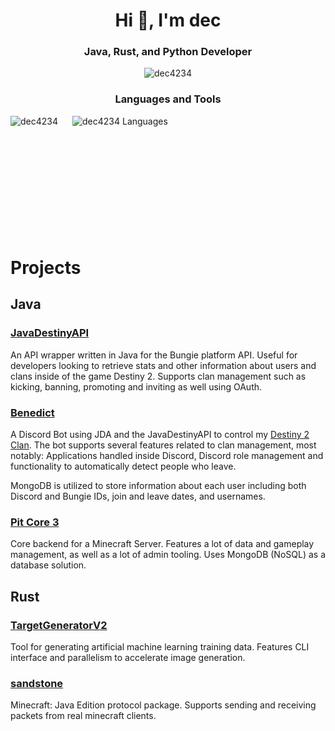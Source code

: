 <h1 align="center">Hi 👋, I'm dec</h1>
<h3 align="center">Java, Rust, and Python Developer</h3>

<p align="center"> <img src="https://komarev.com/ghpvc/?username=dec4234&label=Profile%20views&color=0e75b6&style=flat" alt="dec4234" /> </p>

<h3 align="center">Languages and Tools</h3>
<p align="left"> </p>

<div style="display: flex; align-items: center; gap: 20px;">
  <img align="left" src="https://github-readme-stats.vercel.app/api?username=dec4234&show_icons=true&include_all_commits=true&count_private=true&theme=dark" alt="dec4234" />

  <img align="left" src="https://github-readme-stats.vercel.app/api/top-langs/?username=dec4234&layout=compact&theme=dark" alt="dec4234 Languages" />
</div>

<br>
<br>
<br>
<br>
<br>
<br>
<br>
<br>
<br>
<br>

# Projects

## Java

### [JavaDestinyAPI](https://github.com/dec4234/JavaDestinyAPI)
An API wrapper written in Java for the Bungie platform API. Useful for developers looking to retrieve stats and other information about users and clans inside of the game Destiny 2. Supports clan management such as kicking, banning, promoting and inviting as well using OAuth.

### [Benedict](https://github.com/dec4234/Benedict)
A Discord Bot using JDA and the JavaDestinyAPI to control my [Destiny 2 Clan](https://www.bungie.net/en/ClanV2?groupid=3074427). The bot supports several features related to clan management, most notably: Applications handled inside Discord, Discord role management and functionality to automatically detect people who leave.

MongoDB is utilized to store information about each user including both Discord and Bungie IDs, join and leave dates, and usernames.

### [Pit Core 3](https://github.com/dec4234/PitCore3/)
Core backend for a Minecraft Server. Features a lot of data and gameplay management, as well as a lot of admin tooling. Uses MongoDB (NoSQL) as a database solution.

## Rust

### [TargetGeneratorV2](https://github.com/dec4234/TargetGeneratorV2)
Tool for generating artificial machine learning training data. Features CLI interface and parallelism to accelerate image generation.

### [sandstone](https://github.com/dec4234/sandstone)
Minecraft: Java Edition protocol package. Supports sending and receiving packets from real minecraft clients.
